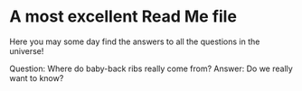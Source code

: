 # A most excellent Read Me file

Here you may some day find the answers to all the questions in the universe! 


Question: Where do baby-back ribs really come from?
Answer: Do we really want to know?
